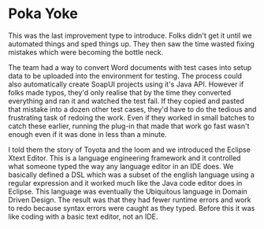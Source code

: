 # Poka Yoke

This was the last improvement type to introduce. 
Folks didn't get it until we automated things and sped things up. 
They then saw the time wasted fixing mistakes which were becoming the bottle neck.

The team had a way to convert Word documents with test cases into setup data to be uploaded into the environment for testing.
The process could also automatically create SoapUI projects using it's Java API. 
However if folks made typos, they'd only realise that by the time they converted everything and ran it and watched the test fail. 
If they copied and pasted that mistake into a dozen other test cases, they'd have to do the tedious and frustrating task of redoing the work. 
Even if they worked in small batches to catch these earlier, running the plug-in that made that work go fast wasn't enough even if it was done in less than a minute.

I told them the story of Toyota and the loom and we introduced the Eclipse Xtext Editor. 
This is a language engineering framework and it controlled what someone typed the way any language editor in an IDE does. 
We basically defined a DSL which was a subset of the english language using a regular expression and it worked much like the Java code editor does in Eclipse. 
This language was eventually the Ubiquitous language in Domain Driven Design. 
The result was that they had fewer runtime errors and work to redo because syntax errors were caught as they typed. Before this it was like coding with a basic text editor, not an IDE. 